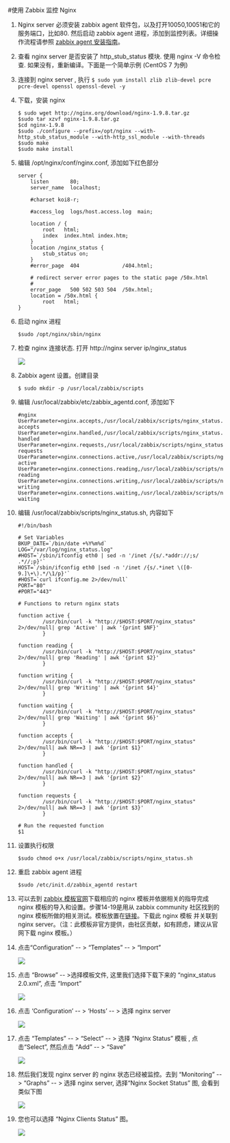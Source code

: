 <properties
	pageTitle="使用 Zabbix 监控 Nginx"
	description="本文介绍在 Azure Linux 虚拟机上使用 Zabbix 监控 Nginx"
	services="open-source"
	documentationCenter=""
	authors=""
	manager=""
	editor=""/>

<tags
	ms.service="open-source-website"
	ms.date=""
	wacn.date="05/09/2017"/>
 
#使用 Zabbix 监控 Nginx

1.	Nginx server 必须安装 zabbix agent 软件包，以及打开10050,10051和它的服务端口，比如80. 然后启动 zabbix agent 进程，添加到监控列表。详细操作流程请参照 [zabbix agent 安装指南](/documentation/articles/open-source-azure-virtual-machines-linux-configure-zabbix-1#install-zabbix-agent)。

2.	查看 nginx server 是否安装了 http_stub_status 模块. 使用 nginx -V 命令检查. 如果没有，重新编译。下面是一个简单示例 (CentOS 7 为例)

3.	连接到 nginx server , 执行 `$ sudo yum install zlib zlib-devel pcre pcre-devel openssl openssl-devel -y`

4.	下载，安装 nginx

        $ sudo wget http://nginx.org/download/nginx-1.9.8.tar.gz
        $sudo tar xzvf nginx-1.9.8.tar.gz
        $cd nginx-1.9.8
        $sudo ./configure --prefix=/opt/nginx --with-http_stub_status_module --with-http_ssl_module --with-threads
        $sudo make
        $sudo make install
    
5.	编辑 /opt/nginx/conf/nginx.conf, 添加如下红色部分
    
        server {
            listen       80;
            server_name  localhost;
    
            #charset koi8-r;
    
            #access_log  logs/host.access.log  main;
    
            location / {
                root   html;
                index  index.html index.htm;
            }
            location /nginx_status {
                stub_status on;	
            }
            #error_page  404              /404.html;
    
            # redirect server error pages to the static page /50x.html
            #
            error_page   500 502 503 504  /50x.html;
            location = /50x.html {
                root   html;
        }
6.	启动 nginx 进程

        $sudo /opt/nginx/sbin/nginx
    
7.	检查 nginx 连接状态. 打开 http://nginx server ip/nginx_status

    ![](./media/open-source-azure-virtual-machines-linux-configure-zabbix-2/31.png)
 
8.	Zabbix agent 设置。创建目录

        $ sudo mkdir -p /usr/local/zabbix/scripts

9.	编辑 /usr/local/zabbix/etc/zabbix_agentd.conf, 添加如下 

        #nginx
        UserParameter=nginx.accepts,/usr/local/zabbix/scripts/nginx_status.sh accepts
        UserParameter=nginx.handled,/usr/local/zabbix/scripts/nginx_status.sh handled
        UserParameter=nginx.requests,/usr/local/zabbix/scripts/nginx_status.sh requests
        UserParameter=nginx.connections.active,/usr/local/zabbix/scripts/nginx_status.sh active
        UserParameter=nginx.connections.reading,/usr/local/zabbix/scripts/nginx_status.sh reading
        UserParameter=nginx.connections.writing,/usr/local/zabbix/scripts/nginx_status.sh writing
        UserParameter=nginx.connections.waiting,/usr/local/zabbix/scripts/nginx_status.sh waiting

10.	编辑 /usr/local/zabbix/scripts/nginx_status.sh, 内容如下

        #!/bin/bash
        
        # Set Variables
        BKUP_DATE=`/bin/date +%Y%m%d`
        LOG="/var/log/nginx_status.log"
        #HOST=`/sbin/ifconfig eth0 | sed -n '/inet /{s/.*addr://;s/ .*//;p}'`
        HOST=`/sbin/ifconfig eth0 |sed -n '/inet /{s/.*inet \([0-9.]\+\).*/\1/p}'`
        #HOST=`curl ifconfig.me 2>/dev/null`
        PORT="80"
        #PORT="443"
        
        # Functions to return nginx stats
        
        function active {
                /usr/bin/curl -k "http://$HOST:$PORT/nginx_status" 2>/dev/null| grep 'Active' | awk '{print $NF}' 
                } 
        
        function reading {
                /usr/bin/curl -k "http://$HOST:$PORT/nginx_status" 2>/dev/null| grep 'Reading' | awk '{print $2}' 
                } 
        
        function writing {
                /usr/bin/curl -k "http://$HOST:$PORT/nginx_status" 2>/dev/null| grep 'Writing' | awk '{print $4}' 
                } 
        
        function waiting {
                /usr/bin/curl -k "http://$HOST:$PORT/nginx_status" 2>/dev/null| grep 'Waiting' | awk '{print $6}' 
                } 
        
        function accepts {
                /usr/bin/curl -k "http://$HOST:$PORT/nginx_status" 2>/dev/null| awk NR==3 | awk '{print $1}'
                } 
        
        function handled {
                /usr/bin/curl -k "http://$HOST:$PORT/nginx_status" 2>/dev/null| awk NR==3 | awk '{print $2}'
                } 
        
        function requests {
                /usr/bin/curl -k "http://$HOST:$PORT/nginx_status" 2>/dev/null| awk NR==3 | awk '{print $3}'
                }
        
        # Run the requested function
        $1

11.	设置执行权限

        $sudo chmod o+x /usr/local/zabbix/scripts/nginx_status.sh

12.	重启 zabbix agent 进程

        $sudo /etc/init.d/zabbix_agentd restart
        
13.	可以去到 [zabbix 模板官网](https://www.zabbix.org/wiki/Zabbix_Templates#Official_templates)下载相应的 nginx 模板并依据相关的指导完成 nginx 模板的导入和设置。步骤14-19是用从 zabbix community 社区找到的 nginx 模板所做的相关测试。模板放置在[链接](https://github.com/joey100/ZabbixTemplates)。下载此 nginx 模板 并关联到 nginx server。（注：此模板非官方提供，由社区贡献，如有顾虑，建议从官网下载 nginx 模板。）

14.	点击“Configuration” -- > “Templates” -- > “Import”
 
    ![](./media/open-source-azure-virtual-machines-linux-configure-zabbix-2/32.png)

15.	点击 “Browse” -- >选择模板文件, 这里我们选择下载下来的 “nginx_status 2.0.xml”, 点击 “Import”

    ![](./media/open-source-azure-virtual-machines-linux-configure-zabbix-2/33.png)
 
16.	点击 ‘Configuration’ -- > ‘Hosts’ -- > 选择 nginx server
 
    ![](./media/open-source-azure-virtual-machines-linux-configure-zabbix-2/34.png)

17.	点击 “Templates” -- > “Select” -- > 选择 “Nginx Status” 模板 , 点击“Select”, 然后点击 “Add” -- > “Save”

    ![](./media/open-source-azure-virtual-machines-linux-configure-zabbix-2/35.png)
 
18.	然后我们发现 nginx server 的 nginx 状态已经被监控。去到 “Monitoring” -- > “Graphs” -- > 选择 nginx server, 选择“Nginx Socket Status” 图, 会看到类似下图

    ![](./media/open-source-azure-virtual-machines-linux-configure-zabbix-2/36.png)
 
19.	您也可以选择 “Nginx Clients Status” 图。

    ![](./media/open-source-azure-virtual-machines-linux-configure-zabbix-2/37.png)
 


























